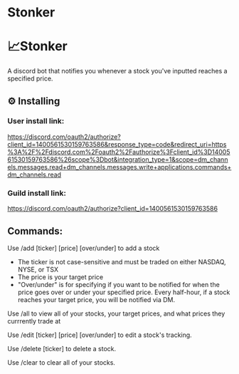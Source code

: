 # Stonker
# 📈Stonker

A discord bot that notifies you whenever a stock you've inputted reaches a specified price.

## ⚙️ Installing

### User install link:

https://discord.com/oauth2/authorize?client_id=1400561530159763586&response_type=code&redirect_uri=https%3A%2F%2Fdiscord.com%2Foauth2%2Fauthorize%3Fclient_id%3D1400561530159763586%26scope%3Dbot&integration_type=1&scope=dm_channels.messages.read+dm_channels.messages.write+applications.commands+dm_channels.read

### Guild install link:

https://discord.com/oauth2/authorize?client_id=1400561530159763586

## Commands:

Use /add [ticker] [price] [over/under] to add a stock

- The ticker is not case-sensitive and must be traded on either NASDAQ, NYSE, or TSX
- The price is your target price
- "Over/under" is for specifying if you want to be notified for when the price goes over or under your specified price. 
Every half-hour, if a stock reaches your target price, you will be notified via DM.

Use /all to view all of your stocks, your target prices, and what prices they currrently trade at

Use /edit [ticker] [price] [over/under] to edit a stock's tracking.

Use /delete [ticker] to delete a stock. 

Use /clear to clear all of your stocks.

